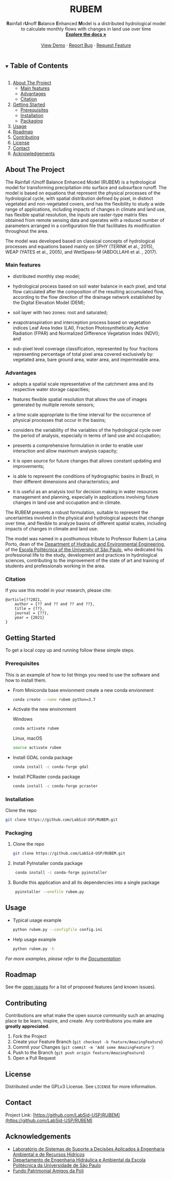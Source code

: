    <!-- PROJECT LOGO -->
<br />
<p align="center">
  <h1 align="center">RUBEM</h1>

  <p align="center">
    <b>R</b>ainfall r<b>U</b>noff <b>B</b>alance <b>E</b>nhanced <b>M</b>odel is a distributed hydrological model to calculate monthly flows with changes in land use over time
    <br />
    <a href="https://github.com/LabSid-USP/RUBEM"><strong>Explore the docs »</strong></a>
    <br />
    <br />
    <a href="https://github.com/LabSid-USP/RUBEM">View Demo</a>
    ·
    <a href="https://github.com/LabSid-USP/RUBEM/issues">Report Bug</a>
    ·
    <a href="https://github.com/LabSid-USP/RUBEM/issues">Request Feature</a>
  </p>
</p>



<!-- TABLE OF CONTENTS -->
<details open="open">
  <summary><h2 style="display: inline-block">Table of Contents</h2></summary>
  <ol>
    <li>
      <a href="#about-the-project">About The Project</a>
      <ul>
        <li><a href="#main-features">Main features</a></li>
        <li><a href="#advantages">Advantages</a></li>
        <li><a href="#citation">Citation</a></li>
      </ul>
    </li>
    <li>
      <a href="#getting-started">Getting Started</a>
      <ul>
        <li><a href="#prerequisites">Prerequisites</a></li>
        <li><a href="#installation">Installation</a></li>
        <li><a href="#packaging">Packaging</a></li>
      </ul>
    </li>
    <li><a href="#usage">Usage</a></li>
    <li><a href="#roadmap">Roadmap</a></li>
    <li><a href="#contributing">Contributing</a></li>
    <li><a href="#license">License</a></li>
    <li><a href="#contact">Contact</a></li>
    <li><a href="#acknowledgements">Acknowledgements</a></li>
  </ol>
</details>


<!-- ABOUT THE PROJECT -->
## About The Project

The Rainfall rUnoff Balance Enhanced Model (RUBEM) is a hydrological model for transforming precipitation into surface and subsurface runoff. The model is based on equations that represent the physical processes of the hydrological cycle, with spatial distribution defined by pixel, in distinct vegetated and non-vegetated covers, and has the flexibility to study a wide range of applications, including impacts of changes in climate and land use, has flexible spatial resolution, the inputs are raster-type matrix files obtained from remote sensing data and operates with a reduced number of parameters arranged in a configuration file that facilitates its modification throughout the area.

The model was developed based on classical concepts of hydrological processes and equations based mainly on SPHY (TERINK et al., 2015), WEAP (YATES et al., 2005), and WetSpass-M (ABDOLLAHI et al. , 2017). 

### Main features

* distributed monthly step model;

* hydrological process based on soil water balance in each pixel, and total flow calculated after the composition of the resulting accumulated flow, according to the flow direction of the drainage network established by the Digital Elevation Model (DEM);

* soil layer with two zones: root and saturated;

* evapotranspiration and interception process based on vegetation indices Leaf Area Index (LAI), Fraction Photosynthetically Active Radiation (FPAR) and Normalized Difference Vegetation Index (NDVI); and

* sub-pixel level coverage classification, represented by four fractions representing percentage of total pixel area covered exclusively by: vegetated area, bare ground area, water area, and impermeable area.

### Advantages

* adopts a spatial scale representative of the catchment area and its respective water storage capacities;

* features flexible spatial resolution that allows the use of images generated by multiple remote sensors;

* a time scale appropriate to the time interval for the occurrence of physical processes that occur in the basins;

* considers the variability of the variables of the hydrological cycle over the period of analysis, especially in terms of land use and occupation;

* presents a comprehensive formulation in order to enable user interaction and allow maximum analysis capacity;

* it is open source for future changes that allows constant updating and improvements;

* is able to represent the conditions of hydrographic basins in Brazil, in their different dimensions and characteristics; and

* it is useful as an analysis tool for decision making in water resources management and planning, especially in applications involving future changes in land use and occupation and in climate.

The RUBEM presents a robust formulation, suitable to represent the uncertainties involved in the physical and hydrological aspects that change over time, and flexible to analyze basins of different spatial scales, including impacts of changes in climate and land use.

The model was named in a posthumous tribute to Professor Rubem La Laina Porto, dean of the [Department of Hydraulic and Environmental Engineering](http://www.pha.poli.usp.br/), of the [Escola Politécnica of the University of São Paulo](https://www.poli.usp.br/), who dedicated his professional life to the study, development and practices in hydrological sciences, contributing to the improvement of the state of art and training of students and professionals working in the area.

### Citation

If you use this model in your research, please cite:

	@article{??2021,
		author = {?? and ?? and ?? and ??},
		title = {??},
		journal = {??},
		year = {2021}
	}

<!-- GETTING STARTED -->
## Getting Started

To get a local copy up and running follow these simple steps.

### Prerequisites

This is an example of how to list things you need to use the software and how to install them.

* From Miniconda base envionment create a new conda envionment
   ```sh
   conda create --name rubem python=3.7
   ```
 * Activate the new environment

    Windows

     ```powershell
     conda activate rubem
     ```
    
    Linux, macOS
   
     ```sh
     source activate rubem
     ```
  
  * Install GDAL conda package
 
     ```sh
     conda install -c conda-forge gdal 
     ```
 
 * Install PCRaster conda package
 
   ```sh
   conda install -c conda-forge pcraster 
   ```

### Installation

Clone the repo
   ```sh
   git clone https://github.com/LabSid-USP/RUBEM.git
   ```
   
### Packaging

1. Clone the repo
   ```sh
   git clone https://github.com/LabSid-USP/RUBEM.git
   ```
2. Install PyInstaller conda package
   ```sh
    conda install -c conda-forge pyinstaller 
   ```   
3. Bundle this application and all its dependencies into a single package 
   ```sh
    pyinstaller -–onefile rubem.py
   ```
   
<!-- USAGE EXAMPLES -->
## Usage

 * Typical usage example
   ```sh
   python rubem.py --configfile config.ini
   ```
 * Help usage example
   ```sh
   python rubem.py -h
   ```   

_For more examples, please refer to the [Documentation](https://example.com)_

<!-- ROADMAP -->
## Roadmap

See the [open issues](https://github.com/LabSid-USP/RUBEM/issues) for a list of proposed features (and known issues).


<!-- CONTRIBUTING -->
## Contributing

Contributions are what make the open source community such an amazing place to be learn, inspire, and create. Any contributions you make are **greatly appreciated**.

1. Fork the Project
2. Create your Feature Branch (`git checkout -b feature/AmazingFeature`)
3. Commit your Changes (`git commit -m 'Add some AmazingFeature'`)
4. Push to the Branch (`git push origin feature/AmazingFeature`)
5. Open a Pull Request

<!-- LICENSE -->
## License

Distributed under the GPLv3 License. See `LICENSE` for more information.

<!-- CONTACT -->
## Contact

Project Link: [https://github.com/LabSid-USP/RUBEM](https://github.com/LabSid-USP/RUBEM)

<!-- ACKNOWLEDGEMENTS -->
## Acknowledgements

* [Laboratório de Sistemas de Suporte a Decisões Aplicados à Engenharia Ambiental e de Recursos Hídricos](http://labsid.eng.br/Contato.aspx)
* [Departamento de Engenharia Hidráulica e Ambiental da Escola Politécnica da Universidade de São Paulo](http://www.pha.poli.usp.br/)
* [Fundo Patrimonial Amigos da Poli](https://www.amigosdapoli.com.br/)
